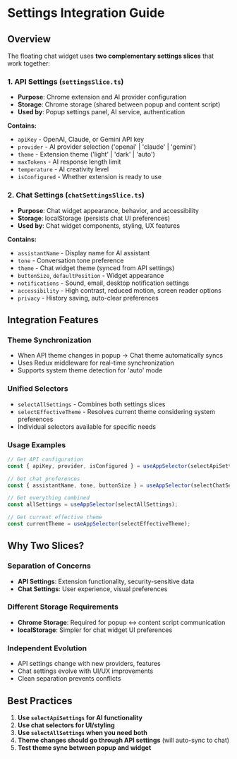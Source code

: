 # Settings Integration Guide

## Overview

The floating chat widget uses **two complementary settings slices** that work together:

### 1. **API Settings** (`settingsSlice.ts`)
- **Purpose**: Chrome extension and AI provider configuration
- **Storage**: Chrome storage (shared between popup and content script)
- **Used by**: Popup settings panel, AI service, authentication

**Contains:**
- `apiKey` - OpenAI, Claude, or Gemini API key
- `provider` - AI provider selection ('openai' | 'claude' | 'gemini')
- `theme` - Extension theme ('light' | 'dark' | 'auto') 
- `maxTokens` - AI response length limit
- `temperature` - AI creativity level
- `isConfigured` - Whether extension is ready to use

### 2. **Chat Settings** (`chatSettingsSlice.ts`)
- **Purpose**: Chat widget appearance, behavior, and accessibility
- **Storage**: localStorage (persists chat UI preferences)
- **Used by**: Chat widget components, styling, UX features

**Contains:**
- `assistantName` - Display name for AI assistant
- `tone` - Conversation tone preference
- `theme` - Chat widget theme (synced from API settings)
- `buttonSize`, `defaultPosition` - Widget appearance
- `notifications` - Sound, email, desktop notification settings
- `accessibility` - High contrast, reduced motion, screen reader options
- `privacy` - History saving, auto-clear preferences

## Integration Features

### Theme Synchronization
- When API theme changes in popup → Chat theme automatically syncs
- Uses Redux middleware for real-time synchronization
- Supports system theme detection for 'auto' mode

### Unified Selectors
- `selectAllSettings` - Combines both settings slices
- `selectEffectiveTheme` - Resolves current theme considering system preferences
- Individual selectors available for specific needs

### Usage Examples

```typescript
// Get API configuration
const { apiKey, provider, isConfigured } = useAppSelector(selectApiSettings);

// Get chat preferences  
const { assistantName, tone, buttonSize } = useAppSelector(selectChatSettingsState);

// Get everything combined
const allSettings = useAppSelector(selectAllSettings);

// Get current effective theme
const currentTheme = useAppSelector(selectEffectiveTheme);
```

## Why Two Slices?

### Separation of Concerns
- **API Settings**: Extension functionality, security-sensitive data
- **Chat Settings**: User experience, visual preferences

### Different Storage Requirements
- **Chrome Storage**: Required for popup ↔ content script communication
- **localStorage**: Simpler for chat widget UI preferences

### Independent Evolution
- API settings change with new providers, features
- Chat settings evolve with UI/UX improvements
- Clean separation prevents conflicts

## Best Practices

1. **Use `selectApiSettings` for AI functionality**
2. **Use chat selectors for UI/styling**
3. **Use `selectAllSettings` when you need both**
4. **Theme changes should go through API settings** (will auto-sync to chat)
5. **Test theme sync between popup and widget**
